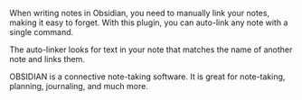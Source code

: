 When writing notes in Obsidian, you need to manually link your notes, making it easy to forget. With this plugin, you can auto-link any note with a single command.

The auto-linker looks for text in your note that matches the name of another note and links them.

OBSIDIAN is a connective note-taking software. It is great for note-taking, planning, journaling, and much more.
